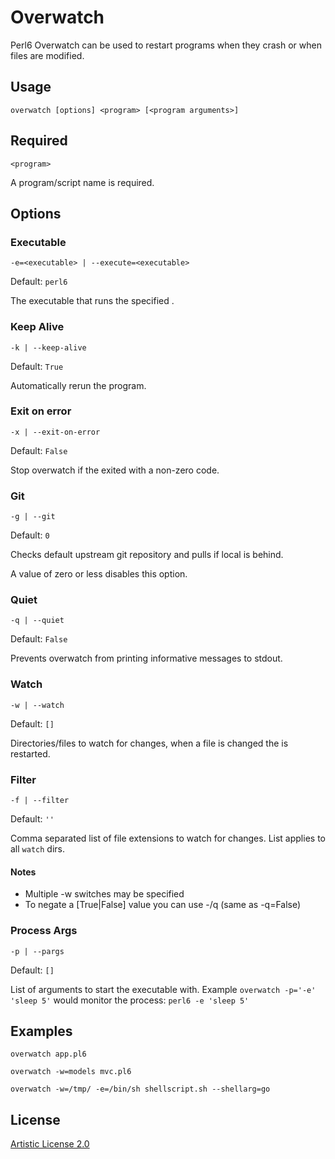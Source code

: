 # Overwatch

Perl6 Overwatch can be used to restart programs when they crash or 
when files are modified.  

## Usage 

```
overwatch [options] <program> [<program arguments>]
```
    
## Required

```
<program>
```
    
A program/script name is required.

## Options

### Executable

```
-e=<executable> | --execute=<executable>
```

Default: ```perl6```

The executable that runs the specified <program>.

### Keep Alive

```
-k | --keep-alive
```

Default: ```True```

Automatically rerun the program.
 

### Exit on error

```
-x | --exit-on-error
```

Default: ```False```

Stop overwatch if the <program> exited with a non-zero code.

### Git

```
-g | --git
```

Default: ```0```

Checks default upstream git repository and pulls if local is behind.

A value of zero or less disables this option.

### Quiet

```
-q | --quiet
```

Default: ```False```

Prevents overwatch from printing informative messages to stdout. 

### Watch

```
-w | --watch
```

Default: ```[]```

Directories/files to watch for changes, when a file is changed the <program> is restarted.

### Filter

```
-f | --filter
```

Default: ```''```

Comma separated list of file extensions to watch for changes.  List applies to all ```watch``` dirs.

#### Notes
* Multiple -w switches may be specified
* To negate a [True|False] value you can use -/q (same as -q=False)

### Process Args

```
-p | --pargs
```

Default: ```[]```

List of arguments to start the executable with.  Example `overwatch -p='-e' 'sleep 5'` would monitor the process: `perl6 -e 'sleep 5'`

## Examples

```
overwatch app.pl6
```

```
overwatch -w=models mvc.pl6
```

```
overwatch -w=/tmp/ -e=/bin/sh shellscript.sh --shellarg=go
```

## License

[Artistic License 2.0](http://www.perlfoundation.org/artistic_license_2_0)

